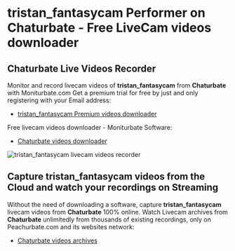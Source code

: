 # tristan_fantasycam Performer on Chaturbate - Free LiveCam videos downloader

## Chaturbate Live Videos Recorder

Monitor and record livecam videos of **tristan_fantasycam** from **Chaturbate** with Moniturbate.com
Get a premium trial for free by just and only registering with your Email address:
* [tristan_fantasycam Premium videos downloader](https://moniturbate.com/request-demo-licence-key.html)

Free livecam videos downloader - Moniturbate Software:
* [Chaturbate videos downloader](https://moniturbate.com/moniturbate-download-software.html)

![tristan_fantasycam livecam videos recorder](https://peachurnet.com/templates/moniturbate-software.png)


## Capture tristan_fantasycam videos from the Cloud and watch your recordings on Streaming

Without the need of downloading a software, capture **tristan_fantasycam** livecam videos from **Chaturbate** 100% online.
Watch Livecam archives from **Chaturbate** unlimitedly from thousands of existing recordings, only on Peachurbate.com and its websites network:
* [Chaturbate videos archives](https://peachurnet.com/)